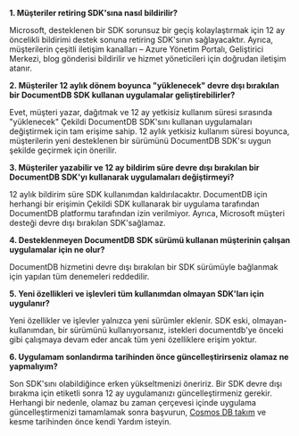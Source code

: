 **1. Müşteriler retiring SDK'sına nasıl bildirilir?**

Microsoft, desteklenen bir SDK sorunsuz bir geçiş kolaylaştırmak için 12 ay öncelikli bildirimi destek sonuna retiring SDK'sının sağlayacaktır. Ayrıca, müşterilerin çeşitli iletişim kanalları – Azure Yönetim Portalı, Geliştirici Merkezi, blog gönderisi bildirilir ve hizmet yöneticileri için doğrudan iletişim atanır.

**2. Müşteriler 12 aylık dönem boyunca "yüklenecek" devre dışı bırakılan bir DocumentDB SDK kullanan uygulamalar geliştirebilirler?** 

Evet, müşteri yazar, dağıtmak ve 12 ay yetkisiz kullanım süresi sırasında "yüklenecek" Çekildi DocumentDB SDK'sını kullanan uygulamaları değiştirmek için tam erişime sahip. 12 aylık yetkisiz kullanım süresi boyunca, müşterilerin yeni desteklenen bir sürümünü DocumentDB SDK'sı uygun şekilde geçirmek için önerilir.

**3. Müşteriler yazabilir ve 12 ay bildirim süre devre dışı bırakılan bir DocumentDB SDK'yı kullanarak uygulamaları değiştirmeyi?**

12 aylık bildirim süre SDK kullanımdan kaldırılacaktır. DocumentDB için herhangi bir erişimin Çekildi SDK kullanarak bir uygulama tarafından DocumentDB platformu tarafından izin verilmiyor. Ayrıca, Microsoft müşteri desteği devre dışı bırakılan SDK'sağlamaz.

**4. Desteklenmeyen DocumentDB SDK sürümü kullanan müşterinin çalışan uygulamalar için ne olur?**

DocumentDB hizmetini devre dışı bırakılan bir SDK sürümüyle bağlanmak için yapılan tüm denemeleri reddedilir. 

**5. Yeni özellikleri ve işlevleri tüm kullanımdan olmayan SDK'ları için uygulanır?**

Yeni özellikler ve işlevler yalnızca yeni sürümler eklenir. SDK eski, olmayan-kullanımdan, bir sürümünü kullanıyorsanız, istekleri documentdb'ye önceki gibi çalışmaya devam eder ancak tüm yeni özelliklere erişim yoktur.  

**6. Uygulamam sonlandırma tarihinden önce güncelleştirirseniz olamaz ne yapmalıyım?**

Son SDK'sını olabildiğince erken yükseltmenizi öneririz. Bir SDK devre dışı bırakma için etiketli sonra 12 ay uygulamanızı güncelleştirmeniz gerekir. Herhangi bir nedenle, olamaz bu zaman çerçevesi içinde uygulama güncelleştirmenizi tamamlamak sonra başvurun, [Cosmos DB takım](mailto:askcosmosdb@microsoft.com) ve kesme tarihinden önce kendi Yardım isteyin.

